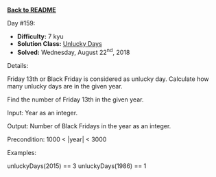 ﻿<a href=https://github.com/hlais/Kata---a---Day><b>Back to README</b><a>

Day #159: 

* <b>Difficulty:</b> 7 kyu
* <b>Solution Class:</b> [Unlucky Days](UnluckyDays.cs)
* <b>Solved:</b> Wednesday, August 22<sup>nd</sup>, 2018

Details:

Friday 13th or Black Friday is considered as unlucky day. Calculate how many unlucky days are in the given year.

Find the number of Friday 13th in the given year.

Input: Year as an integer.

Output: Number of Black Fridays in the year as an integer.

Precondition: 1000 < |year| < 3000

Examples:

unluckyDays(2015) == 3
unluckyDays(1986) == 1
